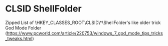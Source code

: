 # CLSID ShellFolder
Zipped List of \HKEY_CLASSES_ROOT\CLSID\\*\ShellFolder's like older trick God Mode Folder (https://www.pcworld.com/article/220753/windows_7_god_mode_tips_tricks_tweaks.html)
